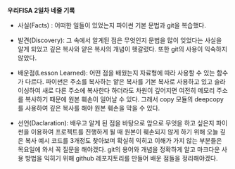 **우리FISA 2일차 네줄 기록**

- 사실(Facts) : 어떠한 일들이 있었는지
파이썬 기본 문법과 git을 복습했다.

- 발견(Discovery): 그 속에서 알게된 점은 무엇인지
문법을 많이 잊었다는 사실을 알게 되었고 깊은 복사와 얕은 복사의 개념이 헷갈렸다.
또한 git의 사용이 익숙하지 않았다.

- 배운점(Lesson Learned): 어떤 점을 배웠는지
자료형에 따라 사용할 수 있는 함수가 다르다.
파이썬은 주소를 복사하는 얕은 복사를 기본 복사로 사용하고 있고 슬라이싱하여 새로 다른 주소에 복사한다 하더라도 차원이 깊어지면 여전히 메모리 주소를 복사하기 때문에 원본 훼손이 일어날 수 있다.
그래서 copy 모듈의 deepcopy를 사용하여 깊은 복사를 해야 원본 훼손을 막을 수 있다.

- 선언(Daclaration): 배우고 알게 된 점을 바탕으로 앞으로 무엇을 하고 싶은지
파이썬을 이용하여 프로젝트를 진행하게 될 때 원본이 훼손되지 않게 하기 위해 오늘 깊은 복사 예시 코드를 3개정도 찾아보며 확실히 익히고 이해가 가지 않는 부분들은 목요일에 와서 꼭 질문을 해야겠다.
git의 용어와 개념을 정확하게 알고 마크다운 사용 방법을 익히기 위해 github 레포지토리를 만들어 배운 점들을 정리해야겠다.
